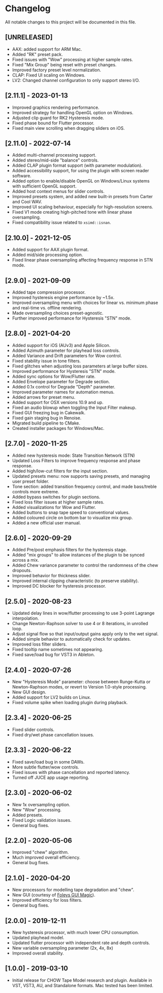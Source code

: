 # Changelog
All notable changes to this project will be documented in
this file.

## [UNRELEASED]
- AAX: added support for ARM Mac.
- Added "RK" preset pack.
- Fixed issues with "Wow" processing at higher sample rates.
- Fixed "Mix Group" being reset with preset changes.
- Improved factory preset level normalization.
- CLAP: Fixed UI scaling on Windows.
- LV2: Changed channel configuration to only support stereo I/O.

## [2.11.1] - 2023-01-13
- Improved graphics rendering performance.
- Improved strategy for handling OpenGL option on Windows.
- Adjusted clip guard for RK2 Hysteresis mode.
- Fixed phase bound for Flutter processor.
- Fixed main view scrolling when dragging sliders on iOS.

## [2.11.0] - 2022-07-14
- Added multi-channel processing support.
- Added stereo/mid-side "balance" controls.
- Added CLAP plugin format support (with parameter modulation).
- Added accessibility support, for using the plugin with screen reader software.
- Added option to enable/disable OpenGL on Windows/Linux systems with sufficient OpenGL support.
- Added host context menus for slider controls.
- Improved presets system, and added new built-in presets from Carter and Cool WAV.
- Improved UI scaling behaviour, especially for high-resolution screens.
- Fixed V1 mode creating high-pitched tone with linear phase oversampling.
- Fixed compatibility issue related to `xsimd::isnan`.

## [2.10.0] - 2021-12-05
- Added support for AAX plugin format.
- Added mid/side processing option.
- Fixed linear phase oversampling affecting frequency response in STN mode.

## [2.9.0] - 2021-09-09
- Added tape compression processor.
- Improved hysteresis engine performance by ~1.5x.
- Improved oversampling menu with choices for linear vs. minimum phase and real-time vs. offline rendering.
- Made oversampling choices preset-agnostic.
- Further improved performance for Hysteresis "STN" mode.

## [2.8.0] - 2021-04-20
- Added support for iOS (AUv3) and Apple Silicon.
- Added Azimuth parameter for playhead loss controls.
- Added Variance and Drift parameters for Wow control.
- Fixed stability issue in tone filters.
- Fixed glitches when adjusting loss parameters at large buffer sizes.
- Improved performance for Hysteresis "STN" mode.
- Added sync options for Wow/Flutter rate.
- Added Envelope parameter for Degrade section.
- Added 0.1x control for Degrade "Depth" parameter.
- Improved parameter names for automation menus.
- Added arrows for preset menu.
- Added support for OSX versions 10.9 and up.
- Fixed an audio blowup when toggling the Input Filter makeup.
- Fixed GUI freezing bug in Cakewalk.
- Fixed gain staging bug in Renoise.
- Migrated build pipeline to CMake.
- Created installer packages for Windows/Mac.

## [2.7.0] - 2020-11-25
- Added new hysteresis mode: State Transition Network (STN)
- Updated Loss Filters to improve frequency response and phase response.
- Added high/low-cut filters for the input section.
- Updated presets menu: now supports saving presets, and managing user preset folder.
- Tone section: added transition frequency control, and made bass/treble controls more extreme.
- Added bypass switches for plugin sections.
- Fixed loss filter issues at higher sample rates.
- Added visualizations for Wow and Flutter.
- Added buttons to snap tape speed to conventional values.
- Added coloured circle on bottom bar to visualize mix group.
- Added a new official user manual.

## [2.6.0] - 2020-09-29
- Added Pre/post emphasis filters for the hysteresis stage.
- Added "mix groups" to allow instances of the plugin to be synced across a mix.
- Added Chew variance parameter to control the randomness of the chew dropouts.
- Improved behavior for thickness slider.
- Improved internal clipping characteristic (to preserve stability).
- Improved DC blocker for hysteresis processor.

## [2.5.0] - 2020-08-23
- Updated delay lines in wow/flutter processing to use 3-point
  Lagrange interpolation.
- Change Newton-Raphson solver to use 4 or 8 iterations, in unrolled loop.
- Adjust signal flow so that input/output gains apply only to the wet signal.
- Added simple behavior to automatically check for updates.
- Improved loss filter sliders.
- Fixed tooltip name sometimes not appearing.
- Fixed save/load bug for VST3 in Ableton.

## [2.4.0] - 2020-07-26
- New "Hysteresis Mode" parameter: choose between Runge-Kutta or
  Newton-Raphson modes, or revert to Version 1.0-style processing.
- New GUI design.
- Added support for LV2 builds on Linux.
- Fixed volume spike when loading plugin during playback.

## [2.3.4] - 2020-06-25
- Fixed slider controls.
- Fixed dry/wet phase cancellation issues.

## [2.3.3] - 2020-06-22
- Fixed save/load bug in some DAWs.
- More subtle flutter/wow controls.
- Fixed issues with phase cancellation and reported latency.
- Turned off JUCE app usage reporting.

## [2.3.0] - 2020-06-02
- New 1x oversampling option.
- New "Wow" processing.
- Added presets.
- Fixed Logic validation issues.
- General bug fixes.

## [2.2.0] - 2020-05-06
- Improved "chew" algorithm.
- Much improved overall efficiency.
- General bug fixes.

## [2.1.0] - 2020-04-20
- New processors for modelling tape degradation and "chew".
- New GUI (courtesy of [Foleys GUI Magic](https://github.com/ffAudio/foleys_gui_magic)).
- Improved efficiency for loss filters.
- General bug fixes. 

## [2.0.0] - 2019-12-11
- New hysteresis processor, with much lower CPU consumption.
- Updated playhead model.
- Updated flutter processor with independent rate and
  depth controls.
- New variable oversampling parameter (2x, 4x, 8x)
- Improved overall stability.

## [1.0.0] - 2019-03-10
- Initial release for CHOW Tape Model research and plugin. Available
  in VST, VST3, AU, and Standalone formats. Mac tested has been limited.
